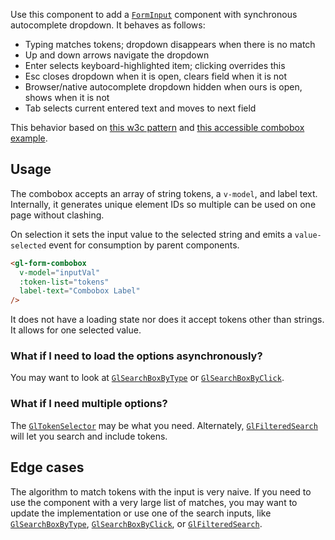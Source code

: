 Use this component to add a [`FormInput`](/?path=/story/base-form-form-input--default) component
with synchronous autocomplete dropdown. It behaves as follows:

- Typing matches tokens; dropdown disappears when there is no match  
- Up and down arrows navigate the dropdown  
- Enter selects keyboard-highlighted item; clicking overrides this  
- Esc closes dropdown when it is open, clears field when it is not  
- Browser/native autocomplete dropdown hidden when ours is open, shows when it is not  
- Tab selects current entered text and moves to next field  

This behavior based on
[this w3c pattern](https://www.w3.org/TR/wai-aria-practices/examples/combobox/aria1.1pattern/listbox-combo.html)
and [this accessible combobox example](https://alligator.io/vuejs/vue-a11y-autocomplete/).

## Usage

The combobox accepts an array of string tokens, a `v-model`, and label text. Internally, it generates
unique element IDs so multiple can be used on one page without clashing.

On selection it sets the input value to the selected string and emits a `value-selected` event for
consumption by parent components.

```html
<gl-form-combobox
  v-model="inputVal"
  :token-list="tokens"
  label-text="Combobox Label"
/>
```

It does not have a loading state nor does it accept tokens other than strings. It allows for one
selected value.

### What if I need to load the options asynchronously?

You may want to look at [`GlSearchBoxByType`] or [`GlSearchBoxByClick`].

### What if I need multiple options?

The [`GlTokenSelector`] may be what you need. Alternately, [`GlFilteredSearch`] will let you search
and include tokens.

## Edge cases

The algorithm to match tokens with the input is very naive. If you need to use the component with a
very large list of matches, you may want to update the implementation or use one of the search
inputs, like [`GlSearchBoxByType`], [`GlSearchBoxByClick`], or [`GlFilteredSearch`].

[`GlSearchBoxByType`]: https://khulnasoft.github.io/khulnasoft-ui/?path=/story/base-search-box-by-type--default
[`GlSearchBoxByClick`]: https://khulnasoft.github.io/khulnasoft-ui/?path=/story/base-search-box-by-click--default
[`GlTokenSelector`]: https://khulnasoft.github.io/khulnasoft-ui/?path=/story/base-token-selector--default
[`GlFilteredSearch`]: https://khulnasoft.github.io/khulnasoft-ui/?path=/story/base-filtered-search--default
